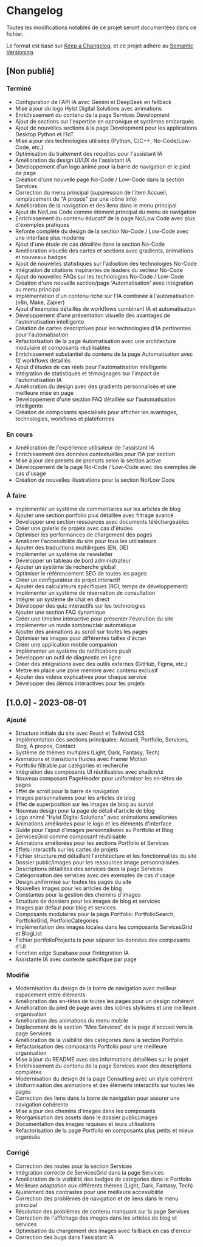 






# Changelog

Toutes les modifications notables de ce projet seront documentées dans ce fichier.

Le format est basé sur [Keep a Changelog](https://keepachangelog.com/fr/1.0.0/),
et ce projet adhère au [Semantic Versioning](https://semver.org/spec/v2.0.0.html).

## [Non publié]

### Terminé
- Configuration de l'API IA avec Gemini et DeepSeek en fallback
- Mise à jour du logo Hylst Digital Solutions avec animations
- Enrichissement du contenu de la page Services Development
- Ajout de sections sur l'expertise en optronique et systèmes embarqués
- Ajout de nouvelles sections à la page Development pour les applications Desktop Python et l'IoT
- Mise à jour des technologies utilisées (Python, C/C++, No-Code/Low-Code, etc.)
- Optimisation du traitement des requêtes pour l'assistant IA
- Amélioration du design UI/UX de l'assistant IA
- Développement d'un logo animé pour la barre de navigation et le pied de page
- Création d'une nouvelle page No-Code / Low-Code dans la section Services
- Correction du menu principal (suppression de l'item Accueil, remplacement de "À propos" par une icône Info)
- Amélioration de la navigation et des liens dans le menu principal
- Ajout de No/Low Code comme élément principal du menu de navigation
- Enrichissement du contenu éducatif de la page No/Low Code avec plus d'exemples pratiques
- Refonte complète du design de la section No-Code / Low-Code avec une interface plus moderne
- Ajout d'une étude de cas détaillée dans la section No-Code
- Amélioration visuelle des cartes et sections avec gradients, animations et nouveaux badges
- Ajout de nouvelles statistiques sur l'adoption des technologies No-Code
- Intégration de citations inspirantes de leaders du secteur No-Code
- Ajout de nouvelles FAQs sur les technologies No-Code / Low-Code
- Création d'une nouvelle section/page 'Automatisation' avec intégration au menu principal
- Implémentation d'un contenu riche sur l'IA combinée à l'automatisation (n8n, Make, Zapier)
- Ajout d'exemples détaillés de workflows combinant IA et automatisation
- Développement d'une présentation visuelle des avantages de l'automatisation intelligente
- Création de cartes descriptives pour les technologies d'IA pertinentes pour l'automatisation
- Refactorisation de la page Automatisation avec une architecture modulaire et composants réutilisables
- Enrichissement substantiel du contenu de la page Automatisation avec 12 workflows détaillés
- Ajout d'études de cas réels pour l'automatisation intelligente
- Intégration de statistiques et témoignages sur l'impact de l'automatisation IA
- Amélioration du design avec des gradients personnalisés et une meilleure mise en page
- Développement d'une section FAQ détaillée sur l'automatisation intelligente
- Création de composants spécialisés pour afficher les avantages, technologies, workflows et plateformes

### En cours
- Amélioration de l'expérience utilisateur de l'assistant IA
- Enrichissement des données contextuelles pour l'IA par section
- Mise à jour des presets de prompts selon la section active
- Développement de la page No-Code / Low-Code avec des exemples de cas d'usage
- Création de nouvelles illustrations pour la section No/Low Code

### À faire
- Implémenter un système de commentaires sur les articles de blog
- Ajouter une section portfolio plus détaillée avec filtrage avancé
- Développer une section ressources avec documents téléchargeables
- Créer une galerie de projets avec cas d'études
- Optimiser les performances de chargement des pages
- Améliorer l'accessibilité du site pour tous les utilisateurs
- Ajouter des traductions multilingues (EN, DE)
- Implémenter un système de newsletter
- Développer un tableau de bord administrateur
- Ajouter un système de recherche global
- Optimiser le référencement SEO de toutes les pages
- Créer un configurateur de projet interactif
- Ajouter des calculateurs spécifiques (ROI, temps de développement)
- Implémenter un système de réservation de consultation
- Intégrer un système de chat en direct
- Développer des quiz interactifs sur les technologies
- Ajouter une section FAQ dynamique
- Créer une timeline interactive pour présenter l'évolution du site
- Implémenter un mode sombre/clair automatique
- Ajouter des animations au scroll sur toutes les pages
- Optimiser les images pour différentes tailles d'écran
- Créer une application mobile companion
- Implémenter un système de notifications push
- Développer un outil de diagnostic en ligne
- Créer des intégrations avec des outils externes (GitHub, Figma, etc.)
- Mettre en place une zone membre avec contenu exclusif
- Ajouter des vidéos explicatives pour chaque service
- Développer des démos interactives pour les projets

## [1.0.0] - 2023-08-01

### Ajouté
- Structure initiale du site avec React et Tailwind CSS
- Implémentation des sections principales: Accueil, Portfolio, Services, Blog, À propos, Contact
- Système de thèmes multiples (Light, Dark, Fantasy, Tech)
- Animations et transitions fluides avec Framer Motion
- Portfolio filtrable par catégories et recherche
- Intégration des composants UI réutilisables avec shadcn/ui
- Nouveau composant PageHeader pour uniformiser les en-têtes de pages
- Effet de scroll pour la barre de navigation
- Images personnalisées pour les articles de blog
- Effet de superposition sur les images de blog au survol
- Nouveau design pour la page de détail d'article de blog
- Logo animé "Hylst Digital Solutions" avec animations améliorées
- Animations améliorées pour le logo et les éléments d'interface
- Guide pour l'ajout d'images personnalisées au Portfolio et Blog
- ServicesGrid comme composant réutilisable
- Animations améliorées pour les sections Portfolio et Services
- Effets interactifs sur les cartes de projets
- Fichier structure.md détaillant l'architecture et les fonctionnalités du site
- Dossier public/images pour les ressources image personnalisées
- Descriptions détaillées des services dans la page Services
- Catégorisation des services avec des exemples de cas d'usage
- Design uniformisé sur toutes les pages du site
- Nouvelles images pour les articles de blog
- Constantes pour la gestion des chemins d'images
- Structure de dossiers pour les images de blog et services
- Images par défaut pour blog et services
- Composants modulaires pour la page Portfolio: PortfolioSearch, PortfolioGrid, PortfolioCategories
- Implémentation des images locales dans les composants ServicesGrid et BlogList
- Fichier portfolioProjects.ts pour séparer les données des composants d'UI
- Fonction edge Supabase pour l'intégration IA
- Assistante IA avec contexte spécifique par page

### Modifié
- Modernisation du design de la barre de navigation avec meilleur espacement entre éléments
- Amélioration des en-têtes de toutes les pages pour un design cohérent
- Amélioration du pied de page avec des icônes stylisées et une meilleure organisation
- Amélioration des animations du menu mobile
- Déplacement de la section "Mes Services" de la page d'accueil vers la page Services
- Amélioration de la visibilité des catégories dans la section Portfolio
- Refactorisation des composants Portfolio pour une meilleure organisation
- Mise à jour du README avec des informations détaillées sur le projet
- Enrichissement du contenu de la page Services avec des descriptions complètes
- Modernisation du design de la page Consulting avec un style cohérent
- Uniformisation des animations et des éléments interactifs sur toutes les pages
- Correction des liens dans la barre de navigation pour assurer une navigation cohérente
- Mise à jour des chemins d'images dans les composants
- Réorganisation des assets dans le dossier public/images
- Documentation des images requises et leurs utilisations
- Refactorisation de la page Portfolio en composants plus petits et mieux organisés

### Corrigé
- Correction des routes pour la section Services
- Intégration correcte de ServicesGrid dans la page Services
- Amélioration de la visibilité des badges de catégories dans le Portfolio
- Meilleure adaptation aux différents thèmes (Light, Dark, Fantasy, Tech)
- Ajustement des contrastes pour une meilleure accessibilité
- Correction des problèmes de navigation et de liens dans le menu principal
- Résolution des problèmes de contenu manquant sur la page Services
- Correction de l'affichage des images dans les articles de blog et services
- Optimisation du chargement des images avec fallback en cas d'erreur
- Correction des bugs dans l'assistant IA





